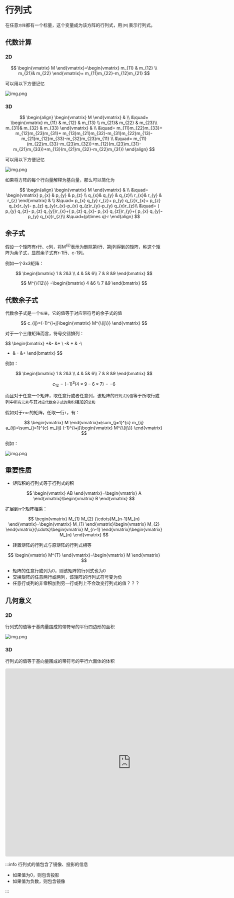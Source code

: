# 行列式

在任意`方阵`都有一个标量，这个变量成为该方阵的行列式，用`|M|`表示行列式。

## 代数计算

### 2D

$$
\begin{vmatrix}
M
\end{vmatrix}=\begin{vmatrix}
m_{11}  & m_{12}  \\
m_{21}& m_{22}
\end{vmatrix}=  m_{11}m_{22}-m_{12}m_{21}
$$

可以用以下方便记忆

![img.png](/imgs/visual/3d-math/determinant.png)

### 3D

$$
\begin{align}
\begin{vmatrix}
M
\end{vmatrix} & \\
&\quad= \begin{vmatrix}
m_{11}  & m_{12} & m_{13} \\
m_{21}& m_{22}  & m_{23}\\
m_{31}& m_{32}  & m_{33}
\end{vmatrix} & \\
&\quad= m_{11}m_{22}m_{33}+ m_{12}m_{23}m_{31}+ m_{13}m_{21}m_{32}-m_{31}m_{22}m_{13}-m_{21}m_{12}m_{33}-m_{32}m_{23}m_{11} \\
&\quad= m_{11}(m_{22}m_{33}-m_{23}m_{32})+m_{12}(m_{23}m_{31}-m_{21}m_{33})+m_{13}(m_{21}m_{32}-m_{22}m_{31})
\end{align}
$$

可以用以下方便记忆

![img.png](/imgs/visual/3d-math/determinant-1.png)

如果将方阵的每个行向量解释为基向量，那么可以简化为

$$
\begin{align}
\begin{vmatrix}
M
\end{vmatrix} & \\
&\quad= \begin{vmatrix}
p_{x}  & p_{y} & p_{z} \\
q_{x}& q_{y}  & q_{z}\\
r_{x}& r_{y}  & r_{z}
\end{vmatrix} & \\
&\quad=  p_{x} q_{y} r_{z}+ p_{y} q_{z}r_{x}+ p_{z} q_{x}r_{y}- p_{z} q_{y}r_{x}-p_{x} q_{z}r_{y}-p_{y} q_{x}r_{z}\\
&\quad= ( p_{y} q_{z}- p_{z} q_{y})r_{x}+( p_{z} q_{x}- p_{x} q_{z})r_{y}+( p_{x} q_{y}- p_{y} q_{x})r_{z}\\
&\quad=(p\times q)·r
\end{align}
$$

## 余子式

假设一个矩阵有r行、c列，将M<sup>{ij}</sup>表示为删除第i行、第j列得到的矩阵，称这个矩阵为余子式，显然余子式有r-1行、c-1列。

例如一个3x3矩阵：

$$
\begin{bmatrix}
1 &  2&3 \\
4 &  5& 6\\
7  & 8 &9
\end{bmatrix}
$$

$$
M^{\{12\}} =\begin{bmatrix}
4 &6 \\
7 &9
\end{bmatrix}
$$

## 代数余子式

代数余子式是一个`标量`，它的值等于对应带符号的余子式的值

$$
c_{ij}=(-1)^{i+j}\begin{vmatrix}
M^{\{ij\}}
\end{vmatrix}
$$

对于一个三维矩阵而言，符号交错排列：

$$
\begin{bmatrix}
+&- &+ \\
-& +  & -\\
+ & -  &+
  \end{bmatrix}
$$

例如：

$$
\begin{bmatrix}
1 &  2&3 \\
4 &  5& 6\\
7  & 8 &9
\end{bmatrix}
$$

$$
c_{12}=(-1)^{3}(4\times 9-6\times 7)=-6
$$

而且对于任意一个矩阵，取任意行或者任意列，该矩阵的`行列式的值`等于所取行或列中`所有元素`与其`对应代数余子式的乘积`相加的`总和`

假如对于`rxc`的矩阵，任取一行`i`，有：

$$
\begin{vmatrix}
M
\end{vmatrix}=\sum_{j=1}^{c} m_{ij} a_{ij}=\sum_{j=1}^{c} m_{ij} (-1)^{i+j}\begin{vmatrix}
M^{\{ij\}}
\end{vmatrix}
$$

例如：

![img.png](/imgs/visual/3d-math/determinant-2.png)

## 重要性质

- 矩阵积的行列式等于行列式的积

$$
\begin{vmatrix}
AB
\end{vmatrix}=\begin{vmatrix}
A
\end{vmatrix}\begin{vmatrix}
B
\end{vmatrix}
$$

扩展到n个矩阵相乘：

$$
\begin{vmatrix}
M_{1} M_{2} {\cdots}M_{n-1}M_{n}
\end{vmatrix}=\begin{vmatrix}
M_{1}
\end{vmatrix}\begin{vmatrix}
M_{2}
\end{vmatrix}{\cdots}\begin{vmatrix}
M_{n-1}
\end{vmatrix}\begin{vmatrix}
M_{n}
\end{vmatrix}
$$

- 转置矩阵的行列式与原矩阵的行列式相等

$$
\begin{vmatrix}
M^{T}
\end{vmatrix}=\begin{vmatrix}
M
\end{vmatrix}
$$

- 矩阵的任意行或列为0，则该矩阵的行列式也为0
- 交换矩阵的任意两行或两列，该矩阵的行列式符号变为负
- 任意行或列的非零积加到另一行或列上不会改变行列式的值？？？

## 几何意义

### 2D

行列式的值等于基向量围成的带符号的平行四边形的面积

![img.png](/imgs/visual/3d-math/determinant-3.png)

### 3D

行列式的值等于基向量围成的带符号的平行六面体的体积

<iframe src="https://www.geogebra.org/3d/jrhhfvn9?embed" width="800" height="600" allowfullscreen style="border: 1px solid #e4e4e4;border-radius: 4px;" frameborder="0"></iframe>

:::info
行列式的值包含了镜像、投影的信息

- 如果值为0，则包含投影
- 如果值为负数，则包含镜像

:::
